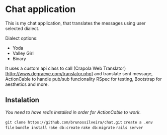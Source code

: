 # Chat application

This is my chat application, that translates the messages using user selected dialect.

Dialect options:
* Yoda
* Valley Girl
* Binary

It uses a custom api class to call (Crapola Web Translator)[http://www.degraeve.com/translator.php] and translate sent message, ActionCable to handle pub/sub funcionality
RSpec for testing, Bootstrap for aesthetics and more.

## Instalation

*You need to have redis installed in order for ActionCable to work.*

`git clone https://github.com/brunossilveira/chat.git`
`create a .env file`
`bundle install`
`rake db:create`
`rake db:migrate`
`rails server`

